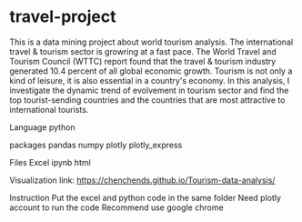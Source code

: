 # travel-project
This is a data mining project about world tourism analysis.
The international travel & tourism sector is growring at a fast pace. The World Travel and Tourism Council (WTTC) report found that the travel & tourism industry generated 10.4 percent of all global economic growth. Tourism is not only a kind of leisure, it is also essential in a country's economy. In this analysis, I investigate the dynamic trend of evolvement in tourism sector and find the top tourist-sending countries and the countries that are most attractive to international tourists.

Language
python

packages
pandas
numpy
plotly
plotly_express

Files
Excel
ipynb
html

Visualization link:
https://chenchends.github.io/Tourism-data-analysis/

Instruction
Put the excel and python code in the same folder
Need plotly account to run the code
Recommend use google chrome
